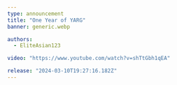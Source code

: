```yaml
---
type: announcement
title: "One Year of YARG"
banner: generic.webp

authors:
  - EliteAsian123

video: "https://www.youtube.com/watch?v=shTtGbh1qEA"

release: "2024-03-10T19:27:16.182Z"
---
```


